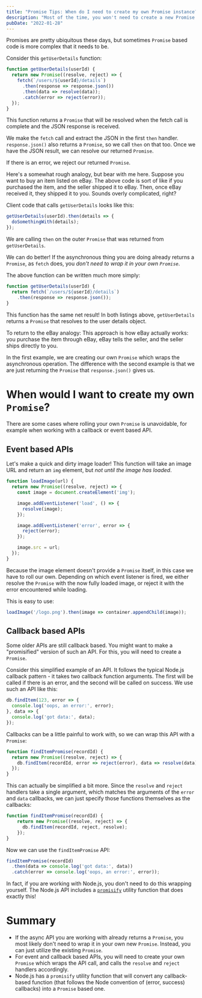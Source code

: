 ```yaml
---
title: "Promise Tips: When do I need to create my own Promise instance?"
description: "Most of the time, you won't need to create a new Promise by calling the constructor - though there are some situations where it might be needed."
pubDate: "2022-01-28"
---
```


Promises are pretty ubiquitous these days, but sometimes `Promise` based code is more complex that it needs to be.

Consider this `getUserDetails` function:

```javascript
function getUserDetails(userId) {
  return new Promise((resolve, reject) => {
    fetch(`/users/${userId}/details`)
      .then(response => response.json())
      .then(data => resolve(data));
      .catch(error => reject(error));
  });
}
```

This function returns a `Promise` that will be resolved when the fetch call is complete and the JSON response is received. 

We make the `fetch` call and extract the JSON in the first `then` handler. `response.json()` also returns a `Promise`, so we call `then` on that too. Once we have the JSON result, we can resolve our returned `Promise`.

If there is an error, we reject our returned `Promise`.

Here's a somewhat rough analogy, but bear with me here. Suppose you want to buy an item listed on eBay. The above code is sort of like if you purchased the item, and the seller shipped it to eBay. Then, once eBay received it, they shipped it to you. Sounds overly complicated, right?

Client code that calls `getUserDetails` looks like this:

```javascript
getUserDetails(userId).then(details => {
  doSomethingWith(details);
});
```

We are calling `then` on the outer `Promise` that was returned from `getUserDetails`.

We can do better! If the asynchronous thing you are doing already returns a `Promise`, as `fetch` does, you *don't need to wrap it in your own `Promise`*.

The above function can be written much more simply:

```javascript
function getUserDetails(userId) {
  return fetch(`/users/${userId}/details`)
    .then(response => response.json());
}
```

This function has the same net result! In both listings above, `getUserDetails` returns a `Promise` that resolves to the user details object.

To return to the eBay analogy: This approach is how eBay actually works: you purchase the item through eBay, eBay tells the seller, and the seller ships directly to you.

In the first example, we are creating our own `Promise` which wraps the asynchronous operation. The difference with the second example is that we are just returning the `Promise` that `response.json()` gives us.

# When would I want to create my own `Promise`?

There are some cases where rolling your own `Promise` is unavoidable, for example when working with a callback or event based API.

## Event based APIs

Let's make a quick and dirty image loader! This function will take an image URL and return an `img` element, but *not until the image has loaded*. 

```javascript
function loadImage(url) {
  return new Promise((resolve, reject) => {
    const image = document.createElement('img');

    image.addEventListener('load', () => {
      resolve(image);
    });

    image.addEventListener('error', error => {
      reject(error);
    });

    image.src = url;
  });
}
```

Because the image element doesn't provide a `Promise` itself, in this case we have to roll our own. Depending on which event listener is fired, we either resolve the `Promise` with the now fully loaded image, or reject it with the error encountered while loading.

This is easy to use:

```javascript
loadImage('/logo.png').then(image => container.appendChild(image));
```

## Callback based APIs

Some older APIs are still callback based. You might want to make a "promisified" version of such an API. For this, you will need to create a `Promise`.

Consider this simplified example of an API. It follows the typical Node.js callback pattern - it takes two callback function arguments. The first will be called if there is an error, and the second will be called on success. We use such an API like this:

```javascript
db.findItem(123, error => {
  console.log('oops, an error:', error);
}, data => {
  console.log('got data:', data);
});
```

Callbacks can be a little painful to work with, so we can wrap this API with a `Promise`:

```javascript
function findItemPromise(recordId) {
  return new Promise((resolve, reject) => {
    db.findItem(recordId, error => reject(error), data => resolve(data));
  });
}
```

This can actually be simplified a bit more. Since the `resolve` and `reject` handlers take a single argument, which matches the arguments of the `error` and `data` callbacks, we can just specify those functions themselves as the callbacks:

```javascript
function findItemPromise(recordId) {
    return new Promise((resolve, reject) => {
      db.findItem(recordId, reject, resolve);
    });
}
```

Now we can use the `findItemPromise` API:

```javascript
findItemPromise(recordId)
  .then(data => console.log('got data:', data))
  .catch(error => console.log('oops, an error:', error));
```

In fact, if you are working with Node.js, you don't need to do this wrapping yourself. The Node.js API includes a [`promisify`](https://nodejs.org/dist/latest-v8.x/docs/api/util.html#util_util_promisify_original) utility function that does exactly this!

# Summary

- If the async API you are working with already returns a `Promise`, you most likely don't need to wrap it in your own new `Promise`. Instead, you can just utilize the existing `Promise`.
- For event and callback based APIs, you will need to create your own `Promise` which wraps the API call, and calls the `resolve` and `reject` handlers accordingly.
- Node.js has a `promisify` utility function that will convert any callback-based function (that follows the Node convention of (error, success) callbacks) into a `Promise` based one.

